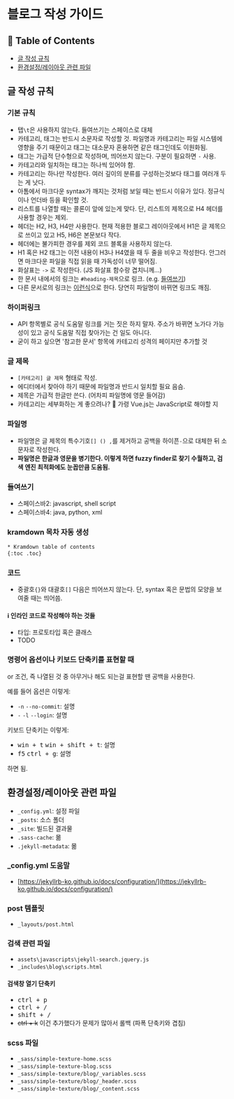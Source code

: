 # 블로그 작성 가이드


## 📌 Table of Contents

- [글 작성 규칙](#글-작성-규칙)
- [환경설정/레이아웃 관련 파일](#환경설정레이아웃-관련-파일)


## 글 작성 규칙

### 기본 규칙

- 탭`\t`은 사용하지 않는다. 들여쓰기는 스페이스로 대체
- 카테고리, 태그는 반드시 소문자로 작성할 것. 파일명과 카테고리는 파일 시스템에 영향을 주기 때문이고 태그는 대소문자 혼용하면 같은 태그인데도 이원화됨.
- 태그는 가급적 단수형으로 작성하며, 띄어쓰지 않는다. 구분이 필요하면 `-` 사용.
- 카테고리와 일치하는 태그는 하나씩 있어야 함.
- 카테고리는 하나만 작성한다. 여러 깊이의 분류를 구성하는것보다 태그를 여러개 두는 게 낫다.
- 아톰에서 마크다운 syntax가 깨지는 것처럼 보일 때는 반드시 이유가 있다. 정규식이나 언더바 등을 확인할 것.
- 리스트를 나열할 때는 콜론이 앞에 있는게 맞다. 단, 리스트의 제목으로 H4 헤더를 사용할 경우는 제외.
- 헤더는 H2, H3, H4만 사용한다. 현재 적용한 블로그 레이아웃에서 H1은 글 제목으로 쓰이고 있고 H5, H6은 본문보다 작다.
- 헤더에는 불가피한 경우를 제외 코드 블록을 사용하지 않는다.
- H1 혹은 H2 태그는 이전 내용이 H3나 H4였을 때 두 줄을 비우고 작성한다. 안그러면 마크다운 파일을 직접 읽을 때 가독성이 너무 떨어짐.
- 화살표는 `->` 로 작성한다. (JS 화살표 함수랑 겹치니께...)
- 한 문서 내에서의 링크는 `#heading-제목`으로 링크. (e.g. [들여쓰기](#heading-들여쓰기))
- 다른 문서로의 링크는 [이런식](/카테고리/날짜와-확장자를-제외한-파일명/)으로 한다. 당연히 파일명이 바뀌면 링크도 깨짐.

### 하이퍼링크

- API 항목별로 공식 도움말 링크를 거는 짓은 하지 말자. 주소가 바뀌면 노가다 가능성이 있고 공식 도움말 직접 찾아가는 건 일도 아니다.
- 굳이 하고 싶으면 '참고한 문서' 항목에 카테고리 성격의 페이지만 추가할 것

### 글 제목

- `[카테고리] 글 제목` 형태로 작성.
- 에디터에서 찾아야 하기 때문에 파일명과 반드시 일치할 필요 음슴.
- 제목은 가급적 한글만 쓴다. (어차피 파일명에 영문 들어감)
- 카테고리는 세부화하는 게 좋으려나? 🤔 가령 Vue.js는 JavaScript로 해야할 지

### 파일명

- 파일명은 글 제목의 특수기호`[] () ,`를 제거하고 공백을 하이픈`-`으로 대체한 뒤 소문자로 작성한다.
- **파일명은 한글과 영문을 병기한다. 이렇게 하면 fuzzy finder로 찾기 수월하고, 검색 엔진 최적화에도 눈꼽만큼 도움됨.**

### 들여쓰기

- 스페이스바2: javascript, shell script
- 스페이스바4: java, python, xml

### kramdown 목차 자동 생성

```html
* Kramdown table of contents
{:toc .toc}
```

### 코드

- 중괄호`{}`와 대괄호`[]` 다음은 띄어쓰지 않는다. 단, syntax 혹은 문법의 모양을 보여줄 때는 띄어씀.

#### ℹ️ 인라인 코드로 작성해야 하는 것들

- 타입: 프로토타입 혹은 클래스
- TODO

### 명령어 옵션이나 키보드 단축키를 표현할 때

or 조건, 즉 나열된 것 중 아무거나 해도 되는걸 표현할 땐 공백을 사용한다. 

예를 들어 옵션은 이렇게:

- `-n` `--no-commit`: 설명
- `-` `-l` `--login`: 설명

키보드 단축키는 이렇게:

- <kbd>win + t</kbd> <kbd>win + shift + t</kbd>: 설명
- <kbd>f5</kbd> <kbd>ctrl + g</kbd>: 설명

하면 됨.


## 환경설정/레이아웃 관련 파일

- `_config.yml`: 설정 파일
- `_posts`: 소스 폴더
- `_site`: 빌드된 결과물
- `.sass-cache`: 몲
- `.jekyll-metadata`: 몲

### \_config.yml 도움말

- [https://jekyllrb-ko.github.io/docs/configuration/](https://jekyllrb-ko.github.io/docs/configuration/)

### post 템플릿

- `_layouts/post.html`

### 검색 관련 파일

- `assets\javascripts\jekyll-search.jquery.js`
- `_includes\blog\scripts.html`

#### 검색창 열기 단축키

- <kbd>ctrl + p</kbd>
- <kbd>ctrl + /</kbd>
- <kbd>shift + /</kbd>
- ~~ctrl + k~~ 이건 추가했다가 문제가 많아서 롤백 (파폭 단축키와 겹침)

### scss 파일

- `_sass/simple-texture-home.scss`
- `_sass/simple-texture-blog.scss`
- `_sass/simple-texture/blog/_variables.scss`
- `_sass/simple-texture/blog/_header.scss`
- `_sass/simple-texture/blog/_content.scss`
